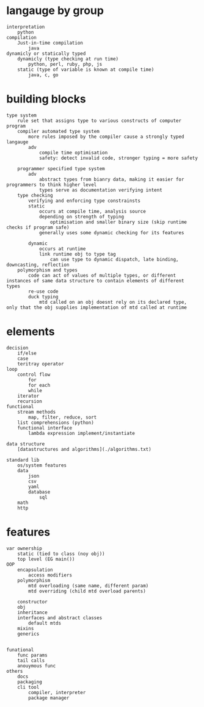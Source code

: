 # langauge by group
    interpretation
        python
    compilation
        Just-in-time compilation
            java
    dynamicly or statically typed         
        dynamicly (type checking at run time)
            python, perl, ruby, php, js
        static (type of variable is known at compile time)
            java, c, go

# building blocks
    type system
        rule set that assigns type to various constructs of computer program 
        compiler automated type system
            more rules imposed by the compiler cause a strongly typed langauge
            adv
                compile time optimisation
                safety: detect invalid code, stronger typing = more safety

        programmer specified type system
            adv
                abstract types from bianry data, making it easier for programmers to think higher level
                types serve as documentation verifying intent
        type checking
            verifying and enforcing type constrainsts
            static
                occurs at compile time, analysis source
                depending on strength of typing
                    optimisation and smaller binary size (skip runtime checks if program safe)
                generally uses some dynamic checking for its features

            dynamic
                occurs at runtime
                link runtime obj to type tag
                    can use type to dynamic dispatch, late binding, downcasting, reflection 
        polymorphism and types
            code can act of values of multiple types, or different instances of same data structure to contain elements of different types
            re-use code
            duck typing
                mtd called on an obj doesnt rely on its declared type, only that the obj supplies implementation of mtd called at runtime




# elements
    decision
        if/else 
        case
        teritray operator
    loop
        control flow
            for
            for each
            while
        iterator
        recursion
    functional
        stream methods
            map, filter, reduce, sort
        list comprehensions (python)
        functional interface
            lambda expression implement/instantiate

    data structure
        [datastructures and algorithms](./algorithms.txt)

    standard lib
        os/system features
        data
            json
            csv
            yaml
            database
                sql
        math 
        http

# features
    var ownership
        static (tied to class (noy obj))
        top level (EG main())
    OOP
        encapsulation
            access modifiers
        polymorphism
            mtd overloading (same name, different param)
            mtd overriding (child mtd overload parents)

        constructor
        obj
        inheritance
        interfaces and abstract classes
            default mtds
        mixins
        generics


    funational 
        func params
        tail calls
        anouymous func
    others
        docs
        packaging
        cli tool
            compiler, interpreter
            package manager


